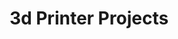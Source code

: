 ---
title: "3d Printer Projects"
# excerpt: "One of my greatest passions is DIY. I’ve worked on numerous projects in this field, and you can check out some of them here"xw
layout: collection
author_profile: true
permalink: /3dprint/
collection: 3dprint
entries_layout: grid
classes: wide
sort_by : number
stlview: true
subcollection: true
# header:
#   image: /assets/images/3dprinter.jpg
#   teaser: /assets/images/3dpreview.jpg
# sidebar:
#   - title: "Project Type"
#     text: "Personal"
# toc: true
# number: 3
---